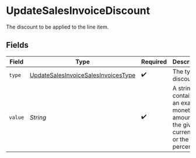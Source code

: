 # UpdateSalesInvoiceDiscount

The discount to be applied to the line item.


## Fields

| Field                                                                                                 | Type                                                                                                  | Required                                                                                              | Description                                                                                           | Example                                                                                               |
| ----------------------------------------------------------------------------------------------------- | ----------------------------------------------------------------------------------------------------- | ----------------------------------------------------------------------------------------------------- | ----------------------------------------------------------------------------------------------------- | ----------------------------------------------------------------------------------------------------- |
| `type`                                                                                                | [UpdateSalesInvoiceSalesInvoicesType](../../models/operations/UpdateSalesInvoiceSalesInvoicesType.md) | :heavy_check_mark:                                                                                    | The type of discount.                                                                                 | amount                                                                                                |
| `value`                                                                                               | *String*                                                                                              | :heavy_check_mark:                                                                                    | A string containing an exact monetary amount in the given currency, or the percentage.                | 10.00                                                                                                 |